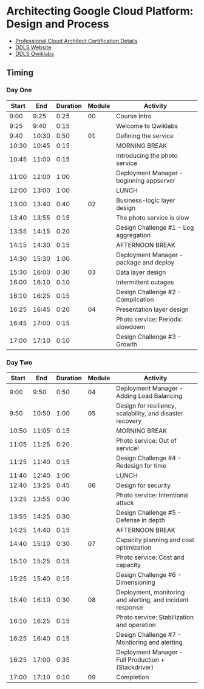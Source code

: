 # Architecting Google Cloud Platform: Design and Process

* [Professional Cloud Architect Certification Details](https://cloud.google.com/certification/cloud-architect)
* [DDLS Website](https://www.ddls.com.au/courses/google/cloud/architecting-with-google-cloud-platform-design-and-process/)
* [DDLS Qwiklabs](https://ddls.qwiklabs.com)

## Timing

### Day One

|Start|End|Duration|Module|Activity|
|-----|---|--------|------|--------|
|9:00|9:25|0:25|00|Course Intro|
|9:25|9:40|0:15||Welcome to Qwiklabs|
|9:40|10:30|0:50|01|Defining the service|
|10:30|10:45|0:15||MORNING BREAK|
|10:45|11:00|0:15||Introducing the photo service|
|11:00|12:00|1:00||Deployment Manager - beginning appserver|
|12:00|13:00|1:00||LUNCH|
|13:00|13:40|0:40|02|Business-logic layer design|
|13:40|13:55|0:15||The photo service is slow|
|13:55|14:15|0:20||Design Challenge #1 - Log aggregation|
|14:15|14:30|0:15||AFTERNOON BREAK|
|14:30|15:30|1:00||Deployment Manager - package and deploy|
|15:30|16:00|0:30|03|Data layer design|
|16:00|16:10|0:10||Intermittent outages|
|16:10|16:25|0:15||Design Challenge #2 - Complication|
|16:25|16:45|0:20|04|Presentation layer design|
|16:45|17:00|0:15||Photo service: Periodic slowdown|
|17:00|17:10|0:10||Design Challenge #3 - Growth|

### Day Two

|Start|End|Duration|Module|Activity|
|-----|---|--------|------|--------|
|9:00|9:50|0:50|04|Deployment Manager - Adding Load Balancing|
|9:50|10:50|1:00|05|Design for resiliency, scalability, and disaster recovery|
|10:50|11:05|0:15||MORNING BREAK|
|11:05|11:25|0:20||Photo service: Out of service!|
|11:25|11:40|0:15||Design Challenge #4 - Redesign for time|
|11:40|12:40|1:00||LUNCH|
|12:40|13:25|0:45|06|Design for security|
|13:25|13:55|0:30||Photo service: Intentional attack|
|13:55|14:25|0:30||Design Challenge #5 - Defense in depth|
|14:25|14:40|0:15||AFTERNOON BREAK|
|14:40|15:10|0:30|07|Capacity planning and cost optimization|
|15:10|15:25|0:15||Photo service: Cost and capacity|
|15:25|15:40|0:15||Design Challenge #6 - Dimensioning|
|15:40|16:10|0:30|08|Deployment, monitoring and alerting, and incident response|
|16:10|16:25|0:15||Photo service: Stabilization and operation|
|16:25|16:40|0:15||Design Challenge #7 - Monitoring and alerting|
|16:25|17:00|0:35||Deployment Manager - Full Production + (Stackdriver)|
|17:00|17:10|0:10|09|Completion|


